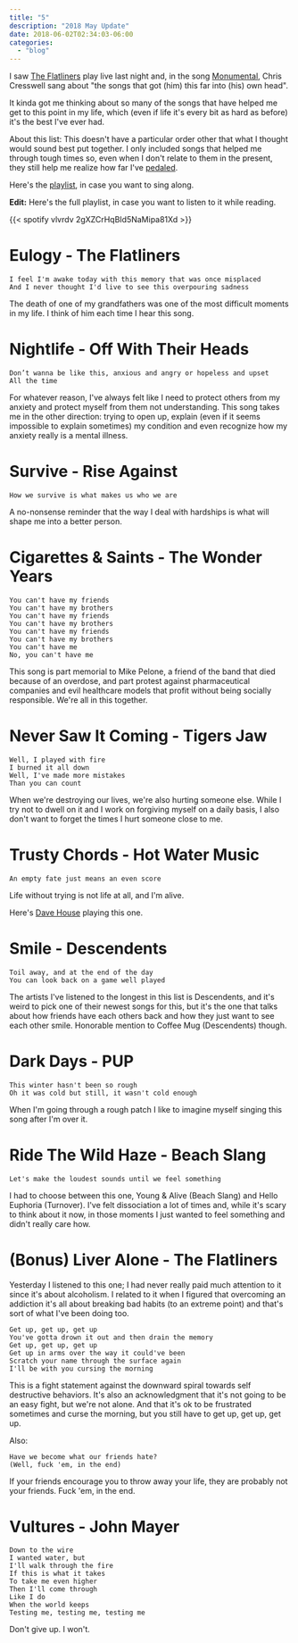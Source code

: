 ```yaml
---
title: "5"
description: "2018 May Update"
date: 2018-06-02T02:34:03-06:00
categories:
  - "blog"
---
```


I saw [The Flatliners](https://en.wikipedia.org/wiki/The_Flatliners) play live
last night and, in the song [Monumental](https://www.youtube.com/watch?v=JskXp9Be-dM),
Chris Cresswell sang about "the songs that got (him) this far into (his) own
head".

It kinda got me thinking about so many of the songs that have helped me get to
this point in my life, which (even if life it's every bit as hard as before)
it's the best I've ever had.

About this list: This doesn't have a particular order other that what I thought
would sound best put together. I only included songs that helped me through
tough times so, even when I don't relate to them in the present, they still help
me realize how far I've [pedaled](https://www.vlvrd.me/blog/1/).

Here's the [playlist](https://open.spotify.com/user/vlvrdv/playlist/2gXZCrHqBId5NaMipa81Xd),
in case you want to sing along.

**Edit:** Here's the full playlist, in case you want to listen to it while
reading.

{{< spotify vlvrdv 2gXZCrHqBId5NaMipa81Xd >}}

Eulogy - The Flatliners
=======================

```
I feel I'm awake today with this memory that was once misplaced
And I never thought I'd live to see this overpouring sadness
```

The death of one of my grandfathers was one of the most difficult moments in my
life. I think of him each time I hear this song.

Nightlife - Off With Their Heads
================================

```
Don’t wanna be like this, anxious and angry or hopeless and upset
All the time
```

For whatever reason, I've always felt like I need to protect others from my
anxiety and protect myself from them not understanding. This song takes me in
the other direction: trying to open up, explain (even if it seems impossible to
explain sometimes) my condition and even recognize how my anxiety really is a
mental illness.

Survive - Rise Against
======================

```
How we survive is what makes us who we are
```

A no-nonsense reminder that the way I deal with hardships is what will shape me
into a better person.

Cigarettes & Saints - The Wonder Years
======================================

```
You can't have my friends
You can't have my brothers
You can't have my friends
You can't have my brothers
You can't have my friends
You can't have my brothers
You can't have me
No, you can't have me
```

This song is part memorial to Mike Pelone, a friend of the band that died
because of an overdose, and part protest against pharmaceutical companies and
evil healthcare models that profit without being socially responsible. We're
all in this together.

Never Saw It Coming - Tigers Jaw
================================

```
Well, I played with fire
I burned it all down
Well, I've made more mistakes
Than you can count
```

When we're destroying our lives, we're also hurting someone else. While I try
not to dwell on it and I work on forgiving myself on a daily basis, I also don't
want to forget the times I hurt someone close to me.

Trusty Chords - Hot Water Music
===============================

```
An empty fate just means an even score
```

Life without trying is not life at all, and I'm alive.

Here's [Dave House](https://www.youtube.com/watch?v=SmXP8HVcWZc) playing this
one.

Smile - Descendents
===================

```
Toil away, and at the end of the day
You can look back on a game well played
```

The artists I've listened to the longest in this list is Descendents, and it's
weird to pick one of their newest songs for this, but it's the one that talks
about how friends have each others back and how they just want to see each other
smile. Honorable mention to Coffee Mug (Descendents) though.

Dark Days - PUP
===============

```
This winter hasn't been so rough
Oh it was cold but still, it wasn't cold enough
```

When I'm going through a rough patch I like to imagine myself singing this song
after I'm over it.

Ride The Wild Haze - Beach Slang
================================

```
Let's make the loudest sounds until we feel something
```

I had to choose between this one, Young & Alive (Beach Slang) and Hello Euphoria
(Turnover). I've felt dissociation a lot of times and, while it's scary to think
about it now, in those moments I just wanted to feel something and didn't really
care how.

(Bonus) Liver Alone - The Flatliners
===================================

Yesterday I listened to this one; I had never really paid much attention to it
since it's about alcoholism. I related to it when I figured that overcoming an
addiction it's all about breaking bad habits (to an extreme point) and that's
sort of what I've been doing too.

```
Get up, get up, get up
You've gotta drown it out and then drain the memory
Get up, get up, get up
Get up in arms over the way it could've been
Scratch your name through the surface again
I'll be with you cursing the morning
```

This is a fight statement against the downward spiral towards self destructive
behaviors. It's also an acknowledgment that it's not going to be an easy fight,
but we're not alone. And that it's ok to be frustrated sometimes and curse the
morning, but you still have to get up, get up, get up.

Also:

```
Have we become what our friends hate?
(Well, fuck 'em, in the end)
```

If your friends encourage you to throw away your life, they are probably not
your friends. Fuck 'em, in the end.

Vultures - John Mayer
=====================

```
Down to the wire
I wanted water, but
I'll walk through the fire
If this is what it takes
To take me even higher
Then I'll come through
Like I do
When the world keeps
Testing me, testing me, testing me
```

Don't give up. I won't.
